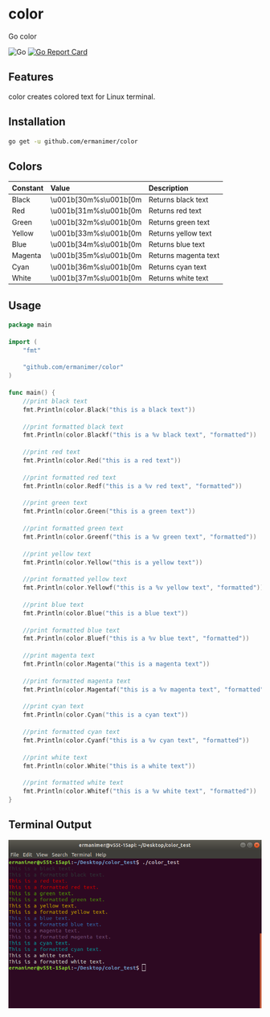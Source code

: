 # color
Go color

![Go](https://github.com/ermanimer/color/workflows/Go/badge.svg?branch=master)
[![Go Report Card](https://goreportcard.com/badge/github.com/ermanimer/color)](https://goreportcard.com/report/github.com/ermanimer/color)

## Features
color creates colored text for Linux terminal.

## Installation
```bash
go get -u github.com/ermanimer/color
```

## Colors
| Constant | Value                   | Description         |
| :------- | :-------------------- | :------------------ |
| Black    | \u001b[30m%s\u001b[0m | Returns black text   |
| Red      | \u001b[31m%s\u001b[0m | Returns red text     |
| Green    | \u001b[32m%s\u001b[0m | Returns green text   |
| Yellow   | \u001b[33m%s\u001b[0m | Returns yellow text  |
| Blue     | \u001b[34m%s\u001b[0m | Returns blue text    |
| Magenta  | \u001b[35m%s\u001b[0m | Returns magenta text |
| Cyan     | \u001b[36m%s\u001b[0m | Returns cyan text    |
| White    | \u001b[37m%s\u001b[0m | Returns white text   |

## Usage
```go
package main

import (
	"fmt"

	"github.com/ermanimer/color"
)

func main() {
	//print black text
	fmt.Println(color.Black("this is a black text"))

	//print formatted black text
	fmt.Println(color.Blackf("this is a %v black text", "formatted"))

	//print red text
	fmt.Println(color.Red("this is a red text"))

	//print formatted red text
	fmt.Println(color.Redf("this is a %v red text", "formatted"))

	//print green text
	fmt.Println(color.Green("this is a green text"))

	//print formatted green text
	fmt.Println(color.Greenf("this is a %v green text", "formatted"))

	//print yellow text
	fmt.Println(color.Yellow("this is a yellow text"))

	//print formatted yellow text
	fmt.Println(color.Yellowf("this is a %v yellow text", "formatted"))

	//print blue text
	fmt.Println(color.Blue("this is a blue text"))

	//print formatted blue text
	fmt.Println(color.Bluef("this is a %v blue text", "formatted"))

	//print magenta text
	fmt.Println(color.Magenta("this is a magenta text"))

	//print formatted magenta text
	fmt.Println(color.Magentaf("this is a %v magenta text", "formatted"))

	//print cyan text
	fmt.Println(color.Cyan("this is a cyan text"))

	//print formatted cyan text
	fmt.Println(color.Cyanf("this is a %v cyan text", "formatted"))

	//print white text
	fmt.Println(color.White("this is a white text"))

	//print formatted white text
	fmt.Println(color.Whitef("this is a %v white text", "formatted"))
}
```

## Terminal Output
![Terminal Output](/images/terminal_output.png)
